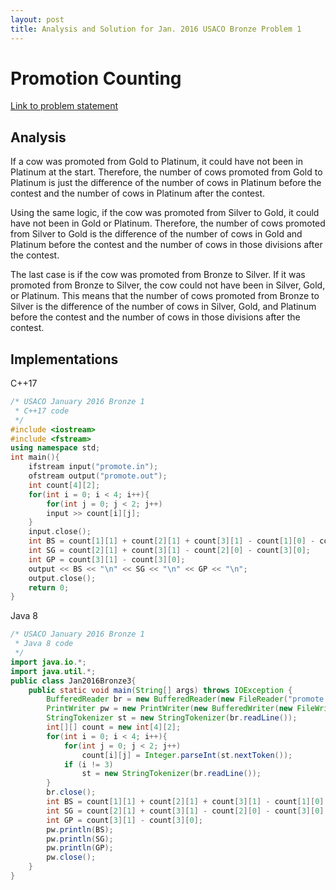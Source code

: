 ```yaml
---
layout: post
title: Analysis and Solution for Jan. 2016 USACO Bronze Problem 1 
---
```

# Promotion Counting

[Link to problem statement](http://usaco.org/index.php?page=viewproblem2&cpid=591, "Jan. 2016 USACO, Problem 1 of Bronze")

## Analysis

If a cow was promoted from Gold to Platinum, it could have not been in Platinum at the start.  Therefore, the number of cows promoted from Gold to Platinum is just the difference of the number of cows in Platinum before the contest and the number of cows in Platinum after the contest.

Using the same logic, if the cow was promoted from Silver to Gold, it could have not been in Gold or Platinum.  Therefore, the number of cows promoted from Silver to Gold is the difference of the number of cows in Gold and Platinum before the contest and the number of cows in those divisions after the contest.

The last case is if the cow was promoted from Bronze to Silver.  If it was promoted from Bronze to Silver, the cow could not have been in Silver, Gold, or Platinum.  This means that the number of cows promoted from Bronze to Silver is the difference of the number of cows in Silver, Gold, and Platinum before the contest and the number of cows in those divisions after the contest.

## Implementations

C++17

```c++
/* USACO January 2016 Bronze 1
 * C++17 code
 */
#include <iostream>
#include <fstream>
using namespace std;
int main(){
    ifstream input("promote.in");
    ofstream output("promote.out");
    int count[4][2];
    for(int i = 0; i < 4; i++){
        for(int j = 0; j < 2; j++)
        input >> count[i][j];
    }
    input.close();
    int BS = count[1][1] + count[2][1] + count[3][1] - count[1][0] - count[2][0] - count[3][0];
    int SG = count[2][1] + count[3][1] - count[2][0] - count[3][0];
    int GP = count[3][1] - count[3][0];
    output << BS << "\n" << SG << "\n" << GP << "\n";
    output.close();
    return 0;
}
```

Java 8

```java
/* USACO January 2016 Bronze 1
 * Java 8 code
 */
import java.io.*;
import java.util.*;
public class Jan2016Bronze3{
    public static void main(String[] args) throws IOException {
        BufferedReader br = new BufferedReader(new FileReader("promote.in"));
        PrintWriter pw = new PrintWriter(new BufferedWriter(new FileWriter("promote.out")));
        StringTokenizer st = new StringTokenizer(br.readLine());
        int[][] count = new int[4][2];
        for(int i = 0; i < 4; i++){
            for(int j = 0; j < 2; j++)
                count[i][j] = Integer.parseInt(st.nextToken());
            if (i != 3)
                st = new StringTokenizer(br.readLine());
        }
        br.close();
        int BS = count[1][1] + count[2][1] + count[3][1] - count[1][0] - count[2][0] - count[3][0];
        int SG = count[2][1] + count[3][1] - count[2][0] - count[3][0];
        int GP = count[3][1] - count[3][0];
        pw.println(BS);
        pw.println(SG);
        pw.println(GP);
        pw.close();
    }
}
```